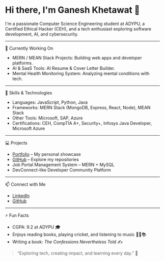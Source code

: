 # Hi there, I'm Ganesh Khetawat 👋

I'm a passionate Computer Science Engineering student at ADYPU, a Certified Ethical Hacker (CEH), and a tech enthusiast exploring software development, AI, and cybersecurity.

---

🔭 Currently Working On
- MERN / MEAN Stack Projects: Building web apps and developer platforms.  
- AI & SaaS Tools: AI Resume & Cover Letter Builder.  
- Mental Health Monitoring System: Analyzing mental conditions with tech.  

---

🌱 Skills & Technologies
- Languages: JavaScript, Python, Java  
- Frameworks: MERN Stack (MongoDB, Express, React, Node), MEAN Stack  
- Other Tools: Microsoft, SAP, Azure  
- Certifications: CEH, CompTIA A+, Security+, Infosys Java Developer, Microsoft Azure  

---

 💻 Projects
- [Portfolio](http://ganeshkhetawat.unaux.com/portfolio) – My personal showcase  
- [GitHub](https://github.com/gkganesh12) – Explore my repositories  
- Job Portal Management System – MERN + MySQL  
- DevConnect-like Developer Community Platform  

---

 📫 Connect with Me
- [LinkedIn](https://www.linkedin.com/in/ganeshkhetawat/)  
- [GitHub](https://github.com/gkganesh12)  

---

⚡ Fun Facts
- CGPA: 9.2 at ADYPU 🎓  
- Enjoys reading books, playing cricket, and listening to music 🎵🏏📚  
- Writing a book: *The Confessions Nevertheless Told* ✍️    


> “Exploring tech, creating impact, and learning every day.” 🚀
